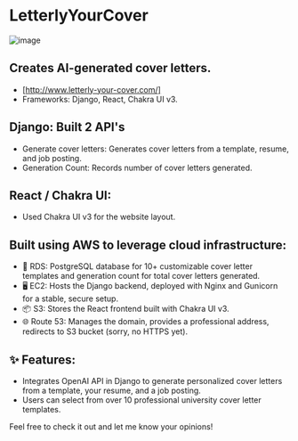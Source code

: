 # LetterlyYourCover
![image](https://github.com/user-attachments/assets/0e75e2da-a96b-41e5-95b1-60334e9f9902)
## Creates AI-generated cover letters.
* [http://www.letterly-your-cover.com/]
* Frameworks: Django, React, Chakra UI v3.

## Django: Built 2 API's
* Generate cover letters: Generates cover letters from a template, resume, and job posting.  
* Generation Count: Records number of cover letters generated.

## React / Chakra UI:
* Used Chakra UI v3 for the website layout.

## Built using AWS to leverage cloud infrastructure:
* 💽 RDS: PostgreSQL database for 10+ customizable cover letter templates and generation count for total cover letters generated.
* 🖥️ EC2: Hosts the Django backend, deployed with Nginx and Gunicorn for a stable, secure setup.
* 📦 S3: Stores the React frontend built with Chakra UI v3.
* 🌐 Route 53: Manages the domain, provides a professional address, redirects to S3 bucket (sorry, no HTTPS yet).

## ✨ Features:
* Integrates OpenAI API in Django to generate personalized cover letters from a template, your resume, and a job posting.
* Users can select from over 10 professional university cover letter templates.

Feel free to check it out and let me know your opinions!
